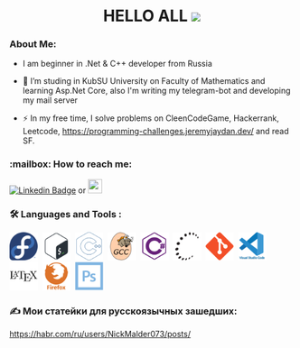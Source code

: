  <h1 align = "center">
    <br>  HELLO ALL <img src="https://media.giphy.com/media/hvRJCLFzcasrR4ia7z/giphy.gif" width="30px"/>
</h1>

<h3>
About Me:
</h3>

- I am beginner in .Net & C++ developer from Russia
   
- :telescope: I’m studing in KubSU University on Faculty of Mathematics and learning Asp.Net Core, also I'm writing my telegram-bot and developing my mail server

- :zap: In my free time, I solve problems on CleenCodeGame, Hackerrank, Leetcode, https://programming-challenges.jeremyjaydan.dev/ and read SF.

<h3>:mailbox: How to reach me: </h3>

[![Linkedin Badge](https://img.shields.io/badge/-Baturin-blue?style=flat&logo=Linkedin&logoColor=white)](https://www.linkedin.com/in/nikita-baturin-3a2b7a203/")  or  <a href="https://t.me/N1ckM4ld3r" Target="_blank"><Img src="https://github.com/rdimascio/icons/blob/master/icons/telegram.svg" Width="25" Height="25"> </a>
</h3>

 
### :hammer_and_wrench: Languages and Tools :
 <img src="https://github.com/devicons/devicon/blob/master/icons/fedora/fedora-original.svg" title="Fedora" alt="Fedora" width="50" height="50"/>&nbsp;
 <img src="https://github.com/devicons/devicon/blob/master/icons/bash/bash-original.svg" title="Bash" alt="Bash" width="50" height="50"/>&nbsp;
 <img src="https://github.com/devicons/devicon/blob/master/icons/cplusplus/cplusplus-line.svg" title="C++" alt="C++" width="50" height="50"/>&nbsp;
 <img src="https://github.com/devicons/devicon/blob/master/icons/gcc/gcc-original.svg" title="GCC" alt="GCC" width="50" height="50"/>&nbsp;
 <img src="https://github.com/devicons/devicon/blob/master/icons/csharp/csharp-line.svg" title="C#" alt="C#" width="50" height="50"/>&nbsp;
 <img src="https://github.com/devicons/devicon/blob/master/icons/ssh/ssh-original.svg" title="SSH" alt="SSH" width="50" height="50"/>&nbsp;
 <img src="https://github.com/devicons/devicon/blob/master/icons/git/git-plain.svg" title="Git" alt="Git" width="50" height="50"/>&nbsp;
 <img src="https://github.com/devicons/devicon/blob/master/icons/vscode/vscode-original-wordmark.svg" title="VSCode" alt="VSCode" width="50" height="50"/>&nbsp;
 <img src="https://github.com/devicons/devicon/blob/master/icons/latex/latex-original.svg" title="LaTeX" alt="LaTeX" width="50" height="50"/>&nbsp;
 <img src="https://github.com/devicons/devicon/blob/master/icons/firefox/firefox-plain-wordmark.svg" title="Firefox" alt="Firefox" width="50" height="50"/>&nbsp;
 <img src="https://github.com/devicons/devicon/blob/master/icons/photoshop/photoshop-line.svg" title="Photoshop" alt="Photoshop" width="50" height="50"/>&nbsp;
  
 ### :writing_hand: Мои статейки для русскоязычных зашедших:
 https://habr.com/ru/users/NickMalder073/posts/
